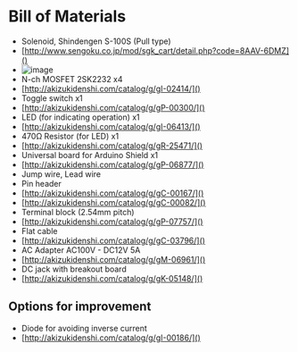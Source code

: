 Bill of Materials
================
- Solenoid, Shindengen S-100S (Pull type)
 - [http://www.sengoku.co.jp/mod/sgk_cart/detail.php?code=8AAV-6DMZ]()
 - ![image](https://cloud.githubusercontent.com/assets/855816/9726724/e1158f56-5631-11e5-98f0-5129d4f6fed2.png)
- N-ch MOSFET 2SK2232 x4
 - [http://akizukidenshi.com/catalog/g/gI-02414/]()
- Toggle switch x1
 - [http://akizukidenshi.com/catalog/g/gP-00300/]()
- LED (for indicating operation) x1
 - [http://akizukidenshi.com/catalog/g/gI-06413/]()
- 470Ω Resistor (for LED) x1
 - [http://akizukidenshi.com/catalog/g/gR-25471/]()
- Universal board for Arduino Shield x1
 - [http://akizukidenshi.com/catalog/g/gP-06877/]()
- Jump wire, Lead wire
- Pin header
 - [http://akizukidenshi.com/catalog/g/gC-00167/]()
 - [http://akizukidenshi.com/catalog/g/gC-00082/]()
- Terminal block (2.54mm pitch)
 - [http://akizukidenshi.com/catalog/g/gP-07757/]()
- Flat cable
 - [http://akizukidenshi.com/catalog/g/gC-03796/]()
- AC Adapter AC100V - DC12V 5A
 - [http://akizukidenshi.com/catalog/g/gM-06961/]()
- DC jack with breakout board
 - [http://akizukidenshi.com/catalog/g/gK-05148/]()

Options for improvement
--------------------
- Diode for avoiding inverse current
 - [http://akizukidenshi.com/catalog/g/gI-00186/]()


